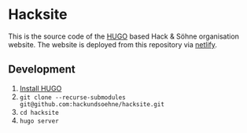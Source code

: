# Hacksite

This is the source code of the [HUGO](https://gohugo.io/) based Hack & Söhne organisation website. The website is deployed from this repository via [netlify](https://www.netlify.com/).

## Development

1. [Install HUGO](https://gohugo.io/getting-started/installing)
2. `git clone --recurse-submodules git@github.com:hackundsoehne/hacksite.git`
3. `cd hacksite`
4. `hugo server`

